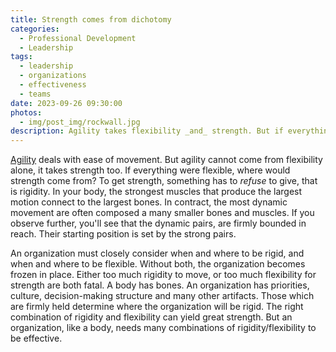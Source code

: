 ```yaml
---
title: Strength comes from dichotomy
categories:
  - Professional Development
  - Leadership
tags:
  - leadership
  - organizations
  - effectiveness
  - teams
date: 2023-09-26 09:30:00
photos: 
  - img/post_img/rockwall.jpg
description: Agility takes flexibility _and_ strength. But if everything is flexible, where can strength come from? And how ought we balance this contrast?
---
```

[Agility](/2023/09/19/agile-organism) deals with ease of movement. But agility cannot come from flexibility alone, it takes strength too. If everything were flexible, where would strength come from? To get strength, something has to _refuse_ to give, that is rigidity. In your body, the strongest muscles that produce the largest motion connect to the largest bones. In contract, the most dynamic movement are often composed a many smaller bones and muscles. If you observe further, you'll see that the dynamic pairs, are firmly bounded in reach. Their starting position is set by the strong pairs.

An organization must closely consider when and where to be rigid, and when and where to be flexible. Without both, the organization becomes frozen in place. Either too much rigidity to move, or too much flexibility for strength are both fatal. A body has bones. An organization has priorities, culture, decision-making structure and many other artifacts. Those which are firmly held determine where the organization will be rigid. The right combination of rigidity and flexibility can yield great strength. But an organization, like a body, needs many combinations of rigidity/flexibility to be effective.

